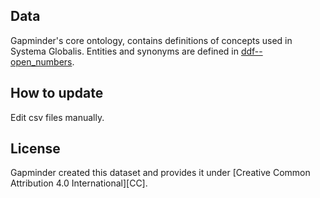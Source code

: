 ## Data
Gapminder's core ontology, contains definitions of concepts used in Systema Globalis.
Entities and synonyms are defined in [ddf--open_numbers](https://github.com/open-numbers/ddf--open_numbers).

## How to update
Edit csv files manually.

## License
Gapminder created this dataset and provides it under [Creative Common Attribution 4.0 International][CC].